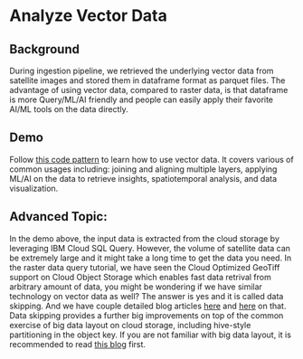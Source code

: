 # Analyze Vector Data

## Background
During ingestion pipeline, we retrieved the underlying vector data from satellite images and stored them in dataframe format as parquet files. The advantage of using vector data, compared to raster data, is that dataframe is more Query/ML/AI friendly and people can easily apply their favorite AI/ML tools on the data directly.

## Demo
Follow [this code pattern](https://developer.ibm.com/patterns/analyze-satellite-data-with-watson-studio-spatiotemporal-function/) to learn how to use vector data. It covers various of common usages including: joining and aligning multiple layers, applying ML/AI on the data to retrieve insights, spatiotemporal analysis, and data visualization.

## Advanced Topic:
In the demo above, the input data is extracted from the cloud storage by leveraging IBM Cloud SQL Query. However, the volume of satellite data can be extremely large and it might take a long time to get the data you need. In the raster data query tutorial, we have seen the Cloud Optimized GeoTiff support on Cloud Object Storage which enables fast data retrival from arbitrary amount of data, you might be wondering if we have similar technology on vector data as well? The answer is yes and it is called data skipping. And we have couple detailed blog articles [here](https://www.ibm.com/cloud/blog/accelerate-your-big-data-analytics-and-reduce-costs-by-using-ibm-cloud-sql-query) and [here](https://www.ibm.com/cloud/blog/data-skipping-for-ibm-cloud-sql-query) on that. Data skipping provides a further big improvements on top of the common exercise of big data layout on cloud storage, including hive-style partitioning in the object key.  If you are not familiar with big data layout, it is recommended to read [this blog](https://www.ibm.com/cloud/blog/big-data-layout) first.